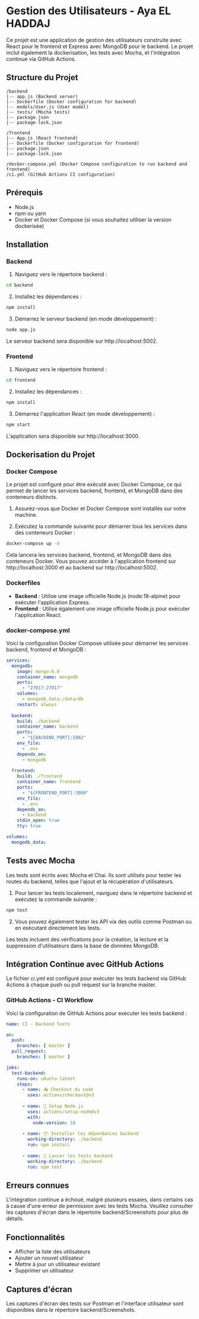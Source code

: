 # Gestion des Utilisateurs - Aya EL HADDAJ

Ce projet est une application de gestion des utilisateurs construite avec React pour le frontend et Express avec MongoDB pour le backend. Le projet inclut également la dockerisation, les tests avec Mocha, et l'intégration continue via GitHub Actions.

## Structure du Projet

```
/backend
|-- app.js (Backend server)
|-- Dockerfile (Docker configuration for backend)
|-- models/User.js (User model)
|-- tests/ (Mocha tests)
|-- package.json
|-- package-lock.json

/frontend
|-- App.js (React frontend)
|-- Dockerfile (Docker configuration for frontend)
|-- package.json
|-- package-lock.json

/docker-compose.yml (Docker Compose configuration to run backend and frontend)
/ci.yml (GitHub Actions CI configuration)
```

## Prérequis

- Node.js
- npm ou yarn
- Docker et Docker Compose (si vous souhaitez utiliser la version dockerisée)

## Installation

### Backend

1. Naviguez vers le répertoire backend :
```sh
cd backend
```

2. Installez les dépendances :
```sh
npm install
```

3. Démarrez le serveur backend (en mode développement) :
```sh
node app.js
```

Le serveur backend sera disponible sur http://localhost:5002.

### Frontend

1. Naviguez vers le répertoire frontend :
```sh
cd frontend
```

2. Installez les dépendances :
```sh
npm install
```

3. Démarrez l'application React (en mode développement) :
```sh
npm start
```

L'application sera disponible sur http://localhost:3000.

## Dockerisation du Projet

### Docker Compose

Le projet est configuré pour être exécuté avec Docker Compose, ce qui permet de lancer les services backend, frontend, et MongoDB dans des conteneurs distincts.

1. Assurez-vous que Docker et Docker Compose sont installés sur votre machine.

2. Exécutez la commande suivante pour démarrer tous les services dans des conteneurs Docker :
```sh
docker-compose up -d
```

Cela lancera les services backend, frontend, et MongoDB dans des conteneurs Docker. Vous pouvez accéder à l'application frontend sur http://localhost:3000 et au backend sur http://localhost:5002.

### Dockerfiles

- **Backend** : Utilise une image officielle Node.js (node:18-alpine) pour exécuter l'application Express.
- **Frontend** : Utilise également une image officielle Node.js pour exécuter l'application React.

### docker-compose.yml

Voici la configuration Docker Compose utilisée pour démarrer les services backend, frontend et MongoDB :

```yml
services:
  mongodb:
    image: mongo:6.0
    container_name: mongodb
    ports:
      - "27017:27017"
    volumes:
      - mongodb_data:/data/db
    restart: always
  
  backend:
    build: ./backend
    container_name: backend
    ports:
      - "${BACKEND_PORT}:5002"
    env_file:
      - .env
    depends_on:
      - mongodb
  
  frontend:
    build: ./frontend
    container_name: frontend
    ports:
      - "${FRONTEND_PORT}:3000"
    env_file:
      - .env
    depends_on:
      - backend
    stdin_open: true
    tty: true

volumes:
  mongodb_data:
```

## Tests avec Mocha

Les tests sont écrits avec Mocha et Chai. Ils sont utilisés pour tester les routes du backend, telles que l'ajout et la récupération d'utilisateurs.

1. Pour lancer les tests localement, naviguez dans le répertoire backend et exécutez la commande suivante :
```sh
npm test
```

2. Vous pouvez également tester les API via des outils comme Postman ou en exécutant directement les tests.

Les tests incluent des vérifications pour la création, la lecture et la suppression d'utilisateurs dans la base de données MongoDB.

## Intégration Continue avec GitHub Actions

Le fichier ci.yml est configuré pour exécuter les tests backend via GitHub Actions à chaque push ou pull request sur la branche master.

### GitHub Actions - CI Workflow

Voici la configuration de GitHub Actions pour exécuter les tests backend :

```yml
name: CI - Backend Tests

on:
  push:
    branches: [ master ]
  pull_request:
    branches: [ master ]

jobs:
  test-backend:
    runs-on: ubuntu-latest
    steps:
      - name: 📥 Checkout du code
        uses: actions/checkout@v3
      
      - name: 🔧 Setup Node.js
        uses: actions/setup-node@v3
        with:
          node-version: 18
      
      - name: 📦 Installer les dépendances backend
        working-directory: ./backend
        run: npm install
      
      - name: 🧪 Lancer les tests backend
        working-directory: ./backend
        run: npm test
```

## Erreurs connues

L'intégration continue a échoué, malgré plusieurs essaies, dans certains cas à cause d'une erreur de permission avec les tests Mocha. Veuillez consulter les captures d'écran dans le répertoire backend/Screenshots pour plus de détails.

## Fonctionnalités

- Afficher la liste des utilisateurs
- Ajouter un nouvel utilisateur
- Mettre à jour un utilisateur existant
- Supprimer un utilisateur

## Captures d'écran

Les captures d'écran des tests sur Postman et l'interface utilisateur sont disponibles dans le répertoire backend/Screenshots.
